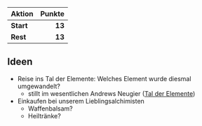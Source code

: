 | Aktion    | Punkte |
| --------- | -----: |
| **Start** | **13** |
| **Rest**  | **13** |
## Ideen
* Reise ins Tal der Elemente: Welches Element wurde diesmal umgewandelt?
	* stillt im wesentlichen Andrews Neugier ([Tal der Elemente](Notizen/Tal%20der%20Elemente.md))
* Einkaufen bei unserem Lieblingsalchimisten
	* Waffenbalsam?
	* Heiltränke?
